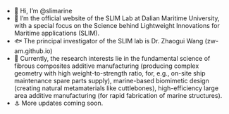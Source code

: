 - 👋 Hi, I’m @slimarine
- 👀 I’m the official website of the SLIM Lab at Dalian Maritime University, with a special focus on the Science behind Lightweight Innovations for Maritime applications (SLIM).
- 🐟 The principal investigator of the SLIM lab is Dr. Zhaogui Wang (zw-am.github.io)
- 🌊 Currently, the research interests lie in the fundamental science of fibrous composites additive manufacturing (producing complex geometry with high weight-to-strength ratio, for, e.g., on-site ship maintenance spare parts supply), marine-based biomimetic design (creating natural metamaterials like cuttlebones), high-efficiency large area additive manufacturing (for rapid fabrication of marine structures).
- ⚓️ More updates coming soon.

<!---
slimarine/slimarine is a ✨ special ✨ repository because its `README.md` (this file) appears on your GitHub profile.
You can click the Preview link to take a look at your changes.
--->
